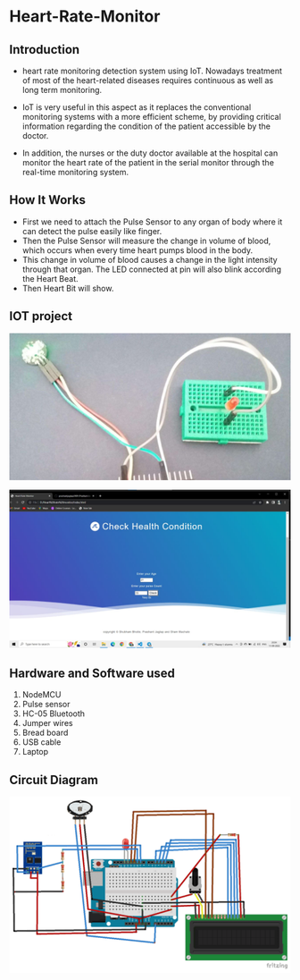 # Heart-Rate-Monitor

## Introduction
- heart rate monitoring detection system using IoT. Nowadays
treatment of most of the heart-related diseases requires continuous as well as long term
monitoring.
 
 - IoT is very useful in this aspect as it replaces the conventional monitoring
systems with a more efficient scheme, by providing critical information regarding the
condition of the patient accessible by the doctor.
 - In addition, the nurses or the duty
doctor available at the hospital can monitor the heart rate of the patient in the serial
monitor through the real-time monitoring system.

## How It Works
- First we need to attach the Pulse Sensor to any organ of body where it can detect the pulse easily like finger. 
- Then the Pulse Sensor will measure the change in volume of blood, which occurs when every time heart pumps blood in the body. 
- This change in volume of blood causes a change in the light intensity through that organ.  The LED connected at pin will also blink according the Heart Beat.
- Then Heart Bit will show.

## IOT project 


![Website](IOTPROJECT.jpg)

![PROJECT IMAGES](website.jpg)

## Hardware and Software used
1. NodeMCU
2. Pulse sensor
3. HC-05 Bluetooth
4. Jumper wires
5. Bread board
6. USB cable
7. Laptop

## Circuit Diagram
![Website](fig.png)

